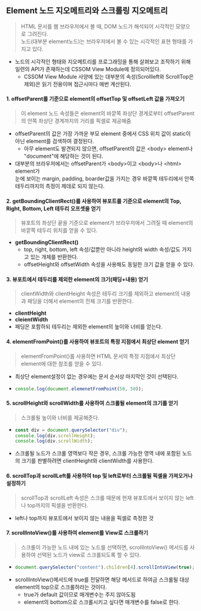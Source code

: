 ## Element 노드 지오메트리와 스크롤링 지오메트리

> HTML 문서를 웹 브라우저에서 볼 때, DOM 노드가 해석되어 시각적인 모양으로 그려진다.<br>노드(대부분 element노드)는 브라우저에서 볼 수 있는 시각적인 표현 형태를 가지고 있다.

- 노드의 시각적인 형태와 지오메트리를 프로그래밍을 통해 살펴보고 조작하기 위해 일련의 API가 존재하는데 CSSOM View Module에 정의되어있다.
  - CSSOM View Module 사양에 있는 대부분의 속성(Scrollleft와 ScrollTop은 제외)은 읽기 전용이며 접근시마다 매번 계산된다.

#### 1. offsetParent를 기준으로 element의 offsetTop 및 offsetLeft 값을 가져오기

> 이 element 노드 속성들은 element의 바깥쪽 좌상단 경계로부터 offsetParent의 안쪽 좌상단 경계까지의 거리를 픽셀로 제공해줌

- offsetParent의 값은 가장 가까운 부모 element 중에서 CSS 위치 값이 static이 아닌 element를 검색하여 결정된다.
  - 아무 element도 발견되지 않으면, offsetParent의 값은 &#60;body&#62; element나 "document"에 해당하는 것이 된다.
- 대부분의 브라우저에서는 offsetParent가 &#60;body&#62;이고 &#60;body&#62;나 &#60;html&#62; element가 <br>눈에 보이는 margin, padding, boarder값을 가지는 경우 바깥쪽 테두리에서 안쪽 테두리까지의 측정이 제데로 되지 않는다.

#### 2. getBoundingClientRect()를 사용하여 뷰포트를 기준으로 element의 Top, Right, Bottom, Left 테두리 오프셋을 얻기

> 뷰포트의 좌상단 끝을 기준으로 element가 브라우저에서 그려질 때 element의 바깥쪽 테두리 위치를 얻을 수 있다.

- **getBoundingClientRect()**
  - top, right, bottom, left 속성/값뿐만 아니라 height와 width 속성/값도 가지고 있는 개체를 반환한다.
  - offsetHeight와 offsetWidth 속성을 사용해도 동일한 크기 값을 얻을 수 있다.

#### 3. 뷰포트에서 테두리를 제외한 element의 크기(패딩+내용) 얻기

> clientWidth와 clientHeight 속성은 테두리 크기를 제외하고 element의 내용과 패딩을 더해서 element의 전체 크기를 반환한다.

- **clientHeight**
- **cleientWidth**
- 패딩은 포함하되 테두리는 제외한 element의 높이와 너비를 얻는다.

#### 4. elementFromPoint()를 사용하여 뷰포트의 특정 지점에서 최상단 element 얻기

> elementFromPoint()를 사용하면 HTML 문서의 특정 지점에서 최상단 element에 대한 참조를 얻을 수 있다.

- 최상단 element설정이 없는 경우에는 문서 순서상 마지막인 것이 선택된다.
- ```javascript
  console.log(document.elemenetFromPoint(50, 50));
  ```

#### 5. scrollHeight와 scrollWidth를 사용하여 스크롤될 element의 크기를 얻기

> 스크롤될 높이와 너비를 제공해준다.

- ```javascript
  const div = document.querySelector("div");
  console.log(div.scrollHeight);
  console.log(div.scrollWidth);
  ```
- 스크롤될 노드가 스크롤 영역보다 작은 경우, 스크롤 가능한 영역 내에 포함된 노드의 크기를 판별하려면 clientHeight와 clientWidth를 사용한다.

#### 6. scrollTop과 scrollLeft를 사용하여 top 및 left로부터 스크롤될 픽셀을 가져오거나 설정하기

> scrollTop과 scrollLeft 속성은 스크롤 때문에 현재 뷰포트에서 보이지 않는 left나 top까지의 픽셀을 반환한다.

- left나 top까지 뷰포트에서 보이지 않는 내용을 픽셀로 측정한 것

#### 7. scrollIntoView()를 사용하여 element를 View로 스크롤하기

> 스크롤이 가능한 노드 내에 있는 노드를 선택하면, scrollIntoView() 메서드를 사용하여 선택된 노드가 view로 스크롤되도록 할 수 있다.

- ```javascript
  document.querySelector("content").children[4].scrollIntoView(true);
  ```
- scrollIntoView()메서드에 true를 전달하면 해당 메서드로 하여금 스크롤될 대상 element의 top으로 스크롤하라는 것이다.
  - true가 default 값이므로 매개변수는 주지 않아도됨
  - element의 bottom으로 스크롤시키고 싶다면 매개변수를 false로 한다.

